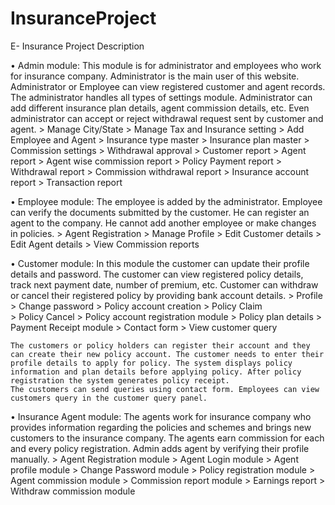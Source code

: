 # InsuranceProject

E- Insurance Project Description

• Admin module:
    This module is for administrator and employees who work for insurance company. Administrator is the main user of this website. Administrator or Employee can view registered customer and agent records. The administrator handles all types of settings module. Administrator can add different insurance plan details, agent commission details, etc. Even administrator can accept or reject withdrawal request sent by customer and agent.
        > Manage City/State
        > Manage Tax and Insurance setting
        > Add Employee and Agent
        > Insurance type master
        > Insurance plan master
        > Commission settings
        > Withdrawal approval
        > Customer report
        > Agent report
        > Agent wise commission report
        > Policy Payment report
        > Withdrawal report
        > Commission withdrawal report
        > Insurance account report
        > Transaction report

• Employee module:
    The employee is added by the administrator. Employee can verify the documents submitted by the customer. He can register an agent to the company. He cannot add another employee or make changes in policies.
        > Agent Registration
        > Manage Profile
        > Edit Customer details
        > Edit Agent details
        > View Commission reports

• Customer module:
    In this module the customer can update their profile details and password. The customer can view registered policy details, track next payment date, number of premium, etc. Customer can withdraw or cancel their registered policy by providing bank account details.
        > Profile
        > Change password
        > Policy account creation
        > Policy Claim  
        > Policy Cancel
        > Policy account registration module
        > Policy plan details
        > Payment Receipt module
        > Contact form
        > View customer query

    The customers or policy holders can register their account and they can create their new policy account. The customer needs to enter their profile details to apply for policy. The system displays policy information and plan details before applying policy. After policy registration the system generates policy receipt.
    The customers can send queries using contact form. Employees can view customers query in the customer query panel.

• Insurance Agent module:
    The agents work for insurance company who provides information regarding the policies and schemes and brings new customers to the insurance company. The agents earn commission for each and every policy registration. Admin adds agent by verifying their profile manually.
        > Agent Registration module
        > Agent Login module
        > Agent profile module
        > Change Password module
        > Policy registration module
        > Agent commission module
        > Commission report module
        > Earnings report
        > Withdraw commission module
